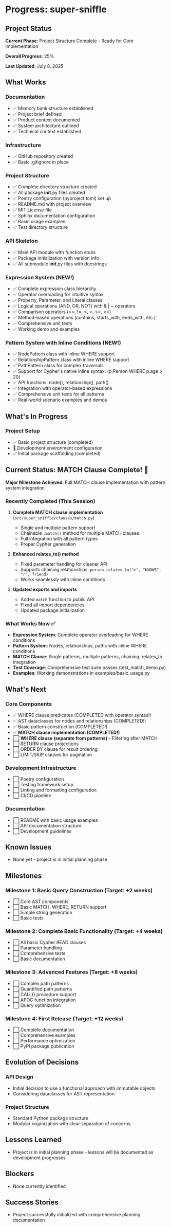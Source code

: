 # Progress: super-sniffle

## Project Status
**Current Phase**: Project Structure Complete - Ready for Core Implementation

**Overall Progress**: 25%

**Last Updated**: July 8, 2025

## What Works

### Documentation
- ✅ Memory bank structure established
- ✅ Project brief defined
- ✅ Product context documented
- ✅ System architecture outlined
- ✅ Technical context established

### Infrastructure
- ✅ GitHub repository created
- ✅ Basic .gitignore in place

### Project Structure
- ✅ Complete directory structure created
- ✅ All package __init__.py files created
- ✅ Poetry configuration (pyproject.toml) set up
- ✅ README.md with project overview
- ✅ MIT License file
- ✅ Sphinx documentation configuration
- ✅ Basic usage examples
- ✅ Test directory structure

### API Skeleton
- ✅ Main API module with function stubs
- ✅ Package initialization with version info
- ✅ All submodule __init__.py files with docstrings

### Expression System (NEW!)
- ✅ Complete expression class hierarchy
- ✅ Operator overloading for intuitive syntax
- ✅ Property, Parameter, and Literal classes
- ✅ Logical operations (AND, OR, NOT) with & | ~ operators
- ✅ Comparison operators (==, !=, >, <, >=, <=)
- ✅ Method-based operations (contains, starts_with, ends_with, etc.)
- ✅ Comprehensive unit tests
- ✅ Working demo and examples

### Pattern System with Inline Conditions (NEW!)
- ✅ NodePattern class with inline WHERE support
- ✅ RelationshipPattern class with inline WHERE support
- ✅ PathPattern class for complex traversals
- ✅ Support for Cypher's native inline syntax: (p:Person WHERE p.age > 20)
- ✅ API functions: node(), relationship(), path()
- ✅ Integration with operator-based expressions
- ✅ Comprehensive unit tests for all patterns
- ✅ Real-world scenario examples and demos

## What's In Progress

### Project Setup
- ✅ Basic project structure (completed)
- 🔄 Development environment configuration
- ✅ Initial package scaffolding (completed)

## Current Status: MATCH Clause Complete! 🎉

**Major Milestone Achieved**: Full MATCH clause implementation with pattern system integration

### Recently Completed (This Session)
1. **Complete MATCH clause implementation** (`src/super_sniffle/clauses/match.py`)
   - Single and multiple pattern support
   - Chainable `.match()` method for multiple MATCH clauses
   - Full integration with all pattern types
   - Proper Cypher generation

2. **Enhanced relates_to() method**
   - Fixed parameter handling for cleaner API
   - Supports chaining relationships: `person.relates_to(">", "KNOWS", "r", friend)`
   - Works seamlessly with inline conditions

3. **Updated exports and imports**
   - Added `match` function to public API
   - Fixed all import dependencies
   - Updated package initialization

### What Works Now ✅
- **Expression System**: Complete operator overloading for WHERE conditions
- **Pattern System**: Nodes, relationships, paths with inline WHERE conditions  
- **MATCH Clause**: Single patterns, multiple patterns, chaining, relates_to integration
- **Test Coverage**: Comprehensive test suite passes (test_match_demo.py)
- **Examples**: Working demonstrations in examples/basic_usage.py

## What's Next

### Core Components
- ✅ WHERE clause predicates (COMPLETED with operator syntax!)
- ✅ AST dataclasses for nodes and relationships (COMPLETED!)
- ✅ Basic pattern construction (COMPLETED!)
- ✅ **MATCH clause implementation (COMPLETED!)** 
- ⬜ **WHERE clause (separate from patterns)** - Filtering after MATCH
- ⬜ RETURN clause projections
- ⬜ ORDER BY clause for result ordering
- ⬜ LIMIT/SKIP clauses for pagination

### Development Infrastructure
- ⬜ Poetry configuration
- ⬜ Testing framework setup
- ⬜ Linting and formatting configuration
- ⬜ CI/CD pipeline

### Documentation
- ⬜ README with basic usage examples
- ⬜ API documentation structure
- ⬜ Development guidelines

## Known Issues
- None yet - project is in initial planning phase

## Milestones

### Milestone 1: Basic Query Construction (Target: +2 weeks)
- ⬜ Core AST components
- ⬜ Basic MATCH, WHERE, RETURN support
- ⬜ Simple string generation
- ⬜ Basic tests

### Milestone 2: Complete Basic Functionality (Target: +4 weeks)
- ⬜ All basic Cypher READ clauses
- ⬜ Parameter handling
- ⬜ Comprehensive tests
- ⬜ Basic documentation

### Milestone 3: Advanced Features (Target: +8 weeks)
- ⬜ Complex path patterns
- ⬜ Quantified path patterns
- ⬜ CALL() procedure support
- ⬜ APOC function integration
- ⬜ Query optimization

### Milestone 4: First Release (Target: +12 weeks)
- ⬜ Complete documentation
- ⬜ Comprehensive examples
- ⬜ Performance optimization
- ⬜ PyPI package publication

## Evolution of Decisions

### API Design
- Initial decision to use a functional approach with immutable objects
- Considering dataclasses for AST representation

### Project Structure
- Standard Python package structure
- Modular organization with clear separation of concerns

## Lessons Learned
- Project is in initial planning phase - lessons will be documented as development progresses

## Blockers
- None currently identified

## Success Stories
- Project successfully initialized with comprehensive planning documentation
